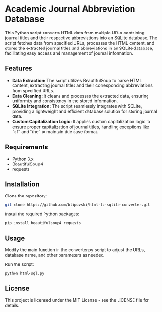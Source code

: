 # Academic Journal Abbreviation Database

This Python script converts HTML data from multiple URLs containing journal titles and their respective abbreviations into an SQLite database. The script fetches data from specified URLs, processes the HTML content, and stores the extracted journal titles and abbreviations in an SQLite database, facilitating easy access and management of journal information.

## Features

- **Data Extraction:** The script utilizes BeautifulSoup to parse HTML content, extracting journal titles and their corresponding abbreviations from specified URLs.
- **Data Cleaning:** It cleans and processes the extracted data, ensuring uniformity and consistency in the stored information.
- **SQLite Integration:** The script seamlessly integrates with SQLite, providing a lightweight and efficient database solution for storing journal data.
- **Custom Capitalization Logic:** It applies custom capitalization logic to ensure proper capitalization of journal titles, handling exceptions like "of" and "the" to maintain title case format.

## Requirements

- Python 3.x
- BeautifulSoup4
- requests

## Installation

Clone the repository:

```bash
git clone https://github.com/blipovski/html-to-sqlite-converter.git
```

Install the required Python packages:

```bash
pip install beautifulsoup4 requests
```

## Usage

Modify the main function in the converter.py script to adjust the URLs, database name, and other parameters as needed.

Run the script:

```bash
python html-sql.py
```

## License

This project is licensed under the MIT License - see the LICENSE file for details.
